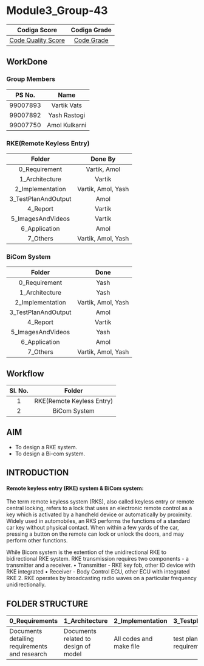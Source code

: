 # Module3_Group-43
|Codiga Score|Codiga Grade|
|:--:|:--:|
|[Code Quality Score](https://api.codiga.io/project/31874/score/svg)|[Code Grade](https://api.codiga.io/project/31874/status/svg)|
## WorkDone
### Group Members
|PS No.|Name|
|:--:|:--:|
|99007893|Vartik Vats|
|99007892|Yash Rastogi|
|99007750|Amol Kulkarni|
### RKE(Remote Keyless Entry)
|Folder|Done By|
|:-:|:--:|
|0_Requirement|Vartik, Amol|
|1_Architecture|Vartik|
|2_Implementation|Vartik, Amol, Yash|
|3_TestPlanAndOutput|Amol|
|4_Report|Vartik|
|5_ImagesAndVideos|Vartik|
|6_Application|Amol|
|7_Others|Vartik, Amol, Yash|
### BiCom System
|Folder|Done|
|:-:|:--:|
|0_Requirement|Yash|
|1_Architecture|Yash|
|2_Implementation|Vartik, Amol, Yash|
|3_TestPlanAndOutput|Amol|
|4_Report|Vartik|
|5_ImagesAndVideos|Yash|
|6_Application|Amol|
|7_Others|Vartik, Amol, Yash|
## Workflow
|Sl. No.|Folder|
|:-:|:--:|
|1|RKE(Remote Keyless Entry)|
|2|BiCom System|
## AIM
-   To design a RKE system.
-   To design a Bi-com system.
## INTRODUCTION
#### Remote keyless entry (RKE) system & BiCom system:

The term remote keyless system (RKS), also called keyless entry or remote central locking, refers to a lock that uses an electronic remote control as a key which is activated by a handheld device or automatically by proximity. Widely used in automobiles, an RKS performs the functions of a standard car key without physical contact. When within a few yards of the car, pressing a button on the remote can lock or unlock the doors, and may perform other functions.

While Bicom system is the extention of the unidirectional RKE to bidirectional RKE system. RKE transmission requires two components - a transmitter and a receiver. • Transmitter - RKE key fob, other ID device with RKE integrated • Receiver - Body Control ECU, other ECU with integrated RKE 2. RKE operates by broadcasting radio waves on a particular frequency unidirectionally.

## FOLDER STRUCTURE
|0_Requirements|1_Architecture|2_Implementation|3_TestplanAndOutput|4_Report|5_ImagesAndVideos|6_Applications|7_Others|
|--------------|--------|----------------|-------------------|--------|-----------------|--------|---------------------|
|Documents detailing requirements and research|Documents related to design of model|All codes and make file|test plans with requirements|summary of all the folders|screenshots of working projects|The applications related to the project|refrences and supporting documents|
